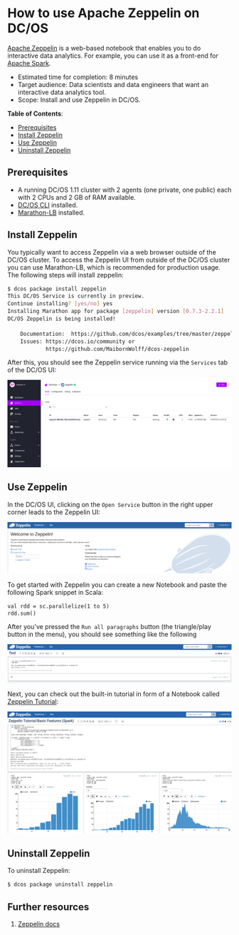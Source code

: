 # How to use Apache Zeppelin on DC/OS

[Apache Zeppelin](https://zeppelin.apache.org/) is a web-based notebook that enables you to do interactive data analytics. For example, you can use it as a front-end for [Apache Spark](https://github.com/dcos/examples/tree/master/1.8/spark).

- Estimated time for completion: 8 minutes
- Target audience: Data scientists and data engineers that want an interactive data analytics tool.
- Scope: Install and use Zeppelin in DC/OS.

**Table of Contents**:

- [Prerequisites](#prerequisites)
- [Install Zeppelin](#install-zeppelin)
- [Use Zeppelin](#use-zeppelin)
- [Uninstall Zeppelin](#uninstall-zeppelin)

## Prerequisites

- A running DC/OS 1.11 cluster with 2 agents (one private, one public) each with 2 CPUs and 2 GB of RAM available.
- [DC/OS CLI](https://docs.mesosphere.com/1.11/cli/install/) installed.
- [Marathon-LB](https://docs.mesosphere.com/services/marathon-lb/) installed.

## Install Zeppelin

You typically want to access Zeppelin via a web browser outside of the DC/OS cluster. To access the Zeppelin UI from outside of the DC/OS cluster you can use Marathon-LB, which is recommended for production usage. The following steps will install zeppelin: 

```bash
$ dcos package install zeppelin
This DC/OS Service is currently in preview.
Continue installing? [yes/no] yes
Installing Marathon app for package [zeppelin] version [0.7.3-2.2.1]
DC/OS Zeppelin is being installed!

	Documentation:  https://github.com/dcos/examples/tree/master/zeppelin/1.11
	Issues: https://dcos.io/community or
		 	https://github.com/MaibornWolff/dcos-zeppelin
```

After this, you should see the Zeppelin service running via the `Services` tab of the DC/OS UI:

![Zeppelin DC/OS service](img/services.png)

## Use Zeppelin

In the DC/OS UI, clicking on the `Open Service` button in the right upper corner leads to the Zeppelin UI:

![Zeppelin UI](img/zeppelin-ui.png)

To get started with Zeppelin you can create a new Notebook and paste the following Spark snippet in Scala:

```
val rdd = sc.parallelize(1 to 5)
rdd.sum()
```
After you've pressed the `Run all paragraphs` button (the triangle/play button in the menu), you should see something like the following

![Zeppelin simple Spark Scala snippet](img/zeppelin-spark-scala.png)

Next, you can check out the built-in tutorial in form of a Notebook called [Zeppelin Tutorial](http://zeppelin.apache.org/docs/0.7.3/quickstart/tutorial.html):

![Zeppelin Tutorial](img/zeppelin-tutorial.png)

## Uninstall Zeppelin

To uninstall Zeppelin:

```bash
$ dcos package uninstall zeppelin
```

## Further resources

1. [Zeppelin docs](http://zeppelin.apache.org/docs/0.7.3/)


